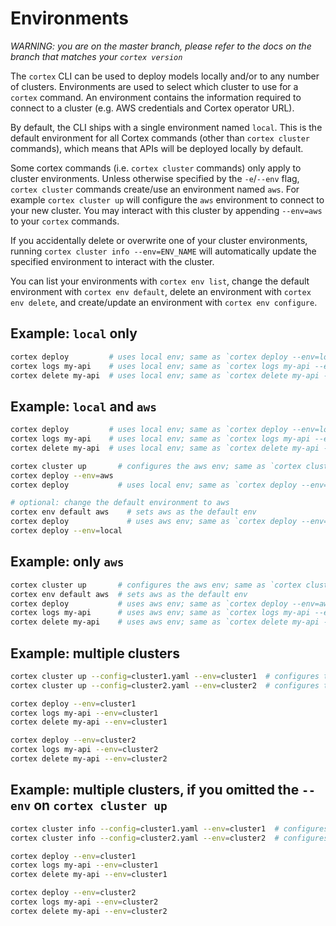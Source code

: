 # Environments

_WARNING: you are on the master branch, please refer to the docs on the branch that matches your `cortex version`_

The `cortex` CLI can be used to deploy models locally and/or to any number of clusters. Environments are used to select which cluster to use for a `cortex` command. An environment contains the information required to connect to a cluster (e.g. AWS credentials and Cortex operator URL).

By default, the CLI ships with a single environment named `local`. This is the default environment for all Cortex commands (other than `cortex cluster` commands), which means that APIs will be deployed locally by default.

Some cortex commands (i.e. `cortex cluster` commands) only apply to cluster environments. Unless otherwise specified by the `-e`/`--env` flag, `cortex cluster` commands create/use an environment named `aws`. For example `cortex cluster up` will configure the `aws` environment to connect to your new cluster. You may interact with this cluster by appending `--env=aws` to your `cortex` commands.

If you accidentally delete or overwrite one of your cluster environments, running `cortex cluster info --env=ENV_NAME` will automatically update the specified environment to interact with the cluster.

You can list your environments with `cortex env list`, change the default environment with `cortex env default`, delete an environment with `cortex env delete`, and create/update an environment with `cortex env configure`.

## Example: `local` only

```bash
cortex deploy         # uses local env; same as `cortex deploy --env=local`
cortex logs my-api    # uses local env; same as `cortex logs my-api --env=local`
cortex delete my-api  # uses local env; same as `cortex delete my-api --env=local`
```

## Example: `local` and `aws`

```bash
cortex deploy         # uses local env; same as `cortex deploy --env=local`
cortex logs my-api    # uses local env; same as `cortex logs my-api --env=local`
cortex delete my-api  # uses local env; same as `cortex delete my-api --env=local`

cortex cluster up       # configures the aws env; same as `cortex cluster up --env=aws`
cortex deploy --env=aws
cortex deploy           # uses local env; same as `cortex deploy --env=local`

# optional: change the default environment to aws
cortex env default aws    # sets aws as the default env
cortex deploy             # uses aws env; same as `cortex deploy --env=aws`
cortex deploy --env=local
```

## Example: only `aws`

```bash
cortex cluster up       # configures the aws env; same as `cortex cluster up --env=aws`
cortex env default aws  # sets aws as the default env
cortex deploy           # uses aws env; same as `cortex deploy --env=aws`
cortex logs my-api      # uses aws env; same as `cortex logs my-api --env=aws`
cortex delete my-api    # uses aws env; same as `cortex delete my-api --env=aws`
```

## Example: multiple clusters

```bash
cortex cluster up --config=cluster1.yaml --env=cluster1  # configures the cluster1 env
cortex cluster up --config=cluster2.yaml --env=cluster2  # configures the cluster2 env

cortex deploy --env=cluster1
cortex logs my-api --env=cluster1
cortex delete my-api --env=cluster1

cortex deploy --env=cluster2
cortex logs my-api --env=cluster2
cortex delete my-api --env=cluster2
```

## Example: multiple clusters, if you omitted the `--env` on `cortex cluster up`

```bash
cortex cluster info --config=cluster1.yaml --env=cluster1  # configures the cluster1 env
cortex cluster info --config=cluster2.yaml --env=cluster2  # configures the cluster2 env

cortex deploy --env=cluster1
cortex logs my-api --env=cluster1
cortex delete my-api --env=cluster1

cortex deploy --env=cluster2
cortex logs my-api --env=cluster2
cortex delete my-api --env=cluster2
```
